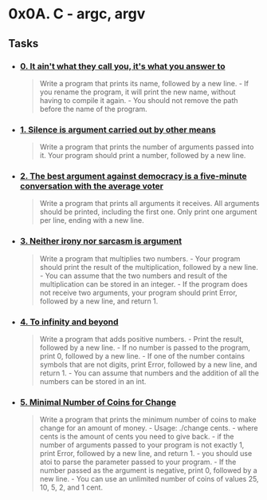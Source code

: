 # 0x0A. C - argc, argv
## **Tasks**
* ### [0. It ain't what they call you, it's what you answer to](./0-whatsmyname.c)
    > Write a program that prints its name, followed by a new line.
        - If you rename the program, it will print the new name, without having to compile it again.
        - You should not remove the path before the name of the program.
* ### [1. Silence is argument carried out by other means](./1-args.c)
    > Write a program that prints the number of arguments passed into it. Your program should print a number, followed by a new line.
* ### [2. The best argument against democracy is a five-minute conversation with the average voter](./2-args.c)
    > Write a program that prints all arguments it receives. All arguments should be printed, including the first one. Only print one argument per line, ending with a new line.
* ### [3. Neither irony nor sarcasm is argument](./3-mul.c)
    > Write a program that multiplies two numbers.
        - Your program should print the result of the multiplication, followed by a new line.        - You can assume that the two numbers and result of the multiplication can be stored in an integer.
        - If the program does not receive two arguments, your program should print Error, followed by a new line, and return 1.
* ### [4. To infinity and beyond](./4-add.c)
    > Write a program that adds positive numbers.
        - Print the result, followed by a new line.
        - If no number is passed to the program, print 0, followed by a new line.
        - If one of the number contains symbols that are not digits, print Error, followed by a new line, and return 1.
        - You can assume that numbers and the addition of all the numbers can be stored in an int.
* ### [5. Minimal Number of Coins for Change](./100-change.c)
    > Write a program that prints the minimum number of coins to make change for an amount of money.
        - Usage: ./change cents.
        - where cents is the amount of cents you need to give back.
        - if the number of arguments passed to your program is not exactly 1, print Error, followed by a new line, and return 1.
        - you should use atoi to parse the parameter passed to your program.
        - If the number passed as the argument is negative, print 0, followed by a new line.
        - You can use an unlimited number of coins of values 25, 10, 5, 2, and 1 cent.
